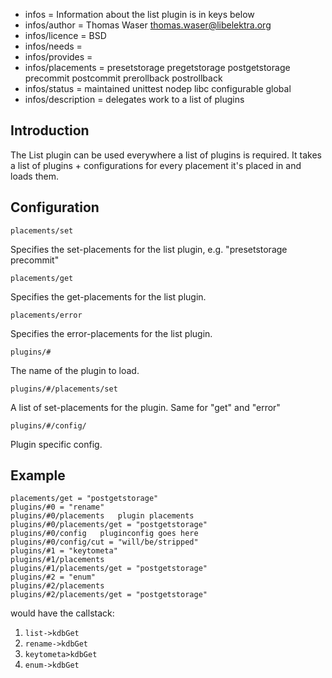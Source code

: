 - infos = Information about the list plugin is in keys below
- infos/author = Thomas Waser <thomas.waser@libelektra.org>
- infos/licence = BSD
- infos/needs =
- infos/provides =
- infos/placements = presetstorage pregetstorage postgetstorage precommit postcommit prerollback postrollback
- infos/status = maintained unittest nodep libc configurable global
- infos/description = delegates work to a list of plugins

## Introduction ##

The List plugin can be used everywhere a list of plugins is required. It takes a list of plugins + configurations 
for every placement it's placed in and loads them.

## Configuration ##

`placements/set`

Specifies the set-placements for the list plugin, e.g. "presetstorage precommit"

`placements/get`

Specifies the get-placements for the list plugin.

`placements/error`

Specifies the error-placements for the list plugin.

`plugins/#`

The name of the plugin to load.

`plugins/#/placements/set`

A list of set-placements for the plugin. Same for "get" and "error"

`plugins/#/config/`

Plugin specific config.

## Example ##

    placements/get = "postgetstorage"
    plugins/#0 = "rename"
    plugins/#0/placements   plugin placements
    plugins/#0/placements/get = "postgetstorage"
    plugins/#0/config   pluginconfig goes here
    plugins/#0/config/cut = "will/be/stripped"
    plugins/#1 = "keytometa"
    plugins/#1/placements
    plugins/#1/placements/get = "postgetstorage"
    plugins/#2 = "enum"
    plugins/#2/placements
    plugins/#2/placements/get = "postgetstorage"

would have the callstack:

1. `list->kdbGet`
  1. `rename->kdbGet`
  2. `keytometa>kdbGet`
  3. `enum->kdbGet`

